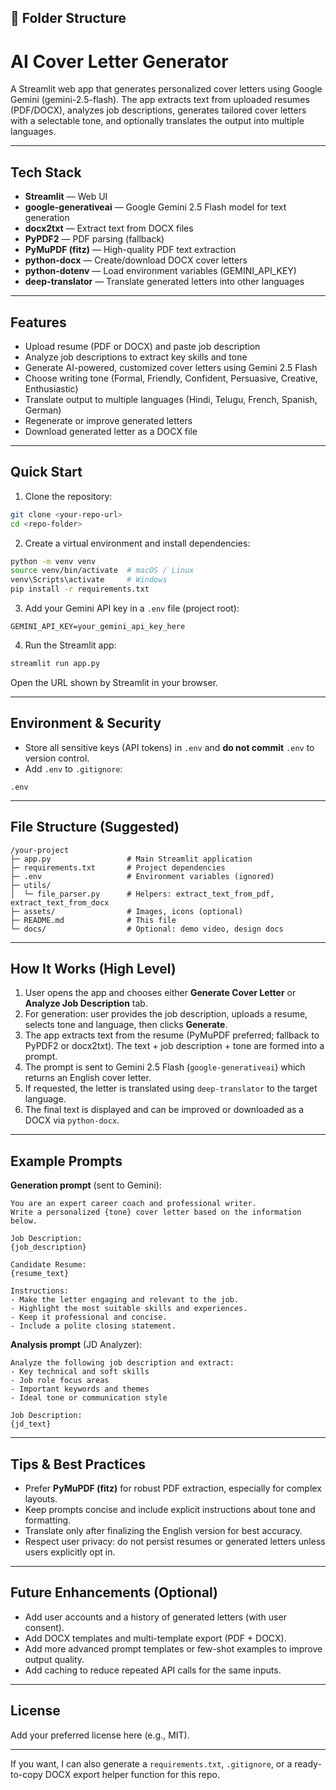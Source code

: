 ## 📁 Folder Structure
# AI Cover Letter Generator

A Streamlit web app that generates personalized cover letters using Google Gemini (gemini-2.5-flash). The app extracts text from uploaded resumes (PDF/DOCX), analyzes job descriptions, generates tailored cover letters with a selectable tone, and optionally translates the output into multiple languages.

---

## Tech Stack

* **Streamlit** — Web UI
* **google-generativeai** — Google Gemini 2.5 Flash model for text generation
* **docx2txt** — Extract text from DOCX files
* **PyPDF2** — PDF parsing (fallback)
* **PyMuPDF (fitz)** — High-quality PDF text extraction
* **python-docx** — Create/download DOCX cover letters
* **python-dotenv** — Load environment variables (GEMINI_API_KEY)
* **deep-translator** — Translate generated letters into other languages

---

## Features

* Upload resume (PDF or DOCX) and paste job description
* Analyze job descriptions to extract key skills and tone
* Generate AI-powered, customized cover letters using Gemini 2.5 Flash
* Choose writing tone (Formal, Friendly, Confident, Persuasive, Creative, Enthusiastic)
* Translate output to multiple languages (Hindi, Telugu, French, Spanish, German)
* Regenerate or improve generated letters
* Download generated letter as a DOCX file

---

## Quick Start

1. Clone the repository:

```bash
git clone <your-repo-url>
cd <repo-folder>
```

2. Create a virtual environment and install dependencies:

```bash
python -m venv venv
source venv/bin/activate  # macOS / Linux
venv\Scripts\activate     # Windows
pip install -r requirements.txt
```

3. Add your Gemini API key in a `.env` file (project root):

```
GEMINI_API_KEY=your_gemini_api_key_here
```

4. Run the Streamlit app:

```bash
streamlit run app.py
```

Open the URL shown by Streamlit in your browser.

---

## Environment & Security

* Store all sensitive keys (API tokens) in `.env` and **do not commit** `.env` to version control.
* Add `.env` to `.gitignore`:

```
.env
```

---

## File Structure (Suggested)

```
/your-project
├─ app.py                 # Main Streamlit application
├─ requirements.txt       # Project dependencies
├─ .env                   # Environment variables (ignored)
├─ utils/
│  └─ file_parser.py      # Helpers: extract_text_from_pdf, extract_text_from_docx
├─ assets/                # Images, icons (optional)
├─ README.md              # This file
└─ docs/                  # Optional: demo video, design docs
```

---

## How It Works (High Level)

1. User opens the app and chooses either **Generate Cover Letter** or **Analyze Job Description** tab.
2. For generation: user provides the job description, uploads a resume, selects tone and language, then clicks **Generate**.
3. The app extracts text from the resume (PyMuPDF preferred; fallback to PyPDF2 or docx2txt). The text + job description + tone are formed into a prompt.
4. The prompt is sent to Gemini 2.5 Flash (`google-generativeai`) which returns an English cover letter.
5. If requested, the letter is translated using `deep-translator` to the target language.
6. The final text is displayed and can be improved or downloaded as a DOCX via `python-docx`.

---

## Example Prompts

**Generation prompt** (sent to Gemini):

```
You are an expert career coach and professional writer.
Write a personalized {tone} cover letter based on the information below.

Job Description:
{job_description}

Candidate Resume:
{resume_text}

Instructions:
- Make the letter engaging and relevant to the job.
- Highlight the most suitable skills and experiences.
- Keep it professional and concise.
- Include a polite closing statement.
```

**Analysis prompt** (JD Analyzer):

```
Analyze the following job description and extract:
- Key technical and soft skills
- Job role focus areas
- Important keywords and themes
- Ideal tone or communication style

Job Description:
{jd_text}
```

---

## Tips & Best Practices

* Prefer **PyMuPDF (fitz)** for robust PDF extraction, especially for complex layouts.
* Keep prompts concise and include explicit instructions about tone and formatting.
* Translate only after finalizing the English version for best accuracy.
* Respect user privacy: do not persist resumes or generated letters unless users explicitly opt in.

---

## Future Enhancements (Optional)

* Add user accounts and a history of generated letters (with user consent).
* Add DOCX templates and multi-template export (PDF + DOCX).
* Add more advanced prompt templates or few-shot examples to improve output quality.
* Add caching to reduce repeated API calls for the same inputs.

---

## License

Add your preferred license here (e.g., MIT).

---

If you want, I can also generate a `requirements.txt`, `.gitignore`, or a ready-to-copy DOCX export helper function for this repo.


